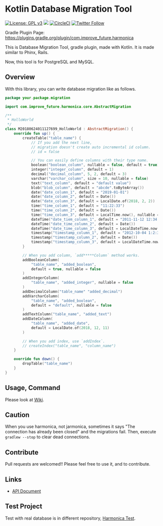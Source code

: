 # Kotlin Database Migration Tool

[![License: GPL v3](https://img.shields.io/badge/License-GPL%20v3-blue.svg)](https://www.gnu.org/licenses/gpl-3.0) [![](https://jitpack.io/v/KenjiOhtsuka/harmonica.svg)](https://jitpack.io/#KenjiOhtsuka/harmonica)
[![CircleCI](https://circleci.com/gh/KenjiOhtsuka/harmonica/tree/master.svg?style=svg)](https://circleci.com/gh/KenjiOhtsuka/harmonica/tree/master)
[![Twitter Follow](https://img.shields.io/twitter/follow/escamilloIII.svg?style=social)](https://twitter.com/escamilloIII)


Gradle Plugin Page: https://plugins.gradle.org/plugin/com.improve_future.harmonica

This is Database Migration Tool, gradle plugin, made with Kotlin.
It is made similar to Phinx, Rails.

Now, this tool is for PostgreSQL and MySQL.

## Overview

With this library, you can write database migration like as follows.

```kotlin
package your.package.migration

import com.improve_future.harmonica.core.AbstractMigration

/**
 * HolloWorld
 */
class M20180624011127699_HolloWorld : AbstractMigration() {
    override fun up() {
        createTable("table_name") {
            // If you add the next line,
            // migration doesn't create auto incremental id column.
            // id = false

            // You can easily define columns with their type name.
            boolean("boolean_column", nullable = false, default = true)
            integer("integer_column", default = 1)
            decimal("decimal_column", 5, 2, default = 3)
            varchar("varchar_column", size = 10, nullable = false)
            text("text_column", default = "default value")
            blob("blob_column", default = "abcde".toByteArray())
            date("date_column_1", default = "2019-01-01")
            date("date_column_2", default = Date())
            date("date_column_3", default = LocalDate.of(2018, 2, 2))
            time("time_column_1", default = "11:22:33")
            time("time_column_2", default = Date())
            time("time_column_3", default = LocalTime.now(), nullable = false)
            dateTime("date_tiem_column_1", default = "2011-11-12 12:34:56")
            dateTime("date_time_column_2", default = Date())
            dateTime("date_time_column_3", default = LocalDateTime.now())
            timestamp("timestamp_column_1", default = "2012-10-04 1:2:3")
            timestamp("timestamp_column_2", default = Date())
            timestamp("timestamp_column_3", default = LocalDateTime.now())
        }

        // When you add column, `add*****Column` method works.
        addBooleanColumn(
            "table_name", "added_boolean",
            default = true, nullable = false
        )
        addIntegerColumn(
            "table_name", "added_integer", nullable = false
        )
        addDecimalColumn("table_name" "added_decimal")
        addVarcharColumn(
            "table_name", "added_boolean",
            default = "default", nullable = false
        )
        addTextColumn("table_name", "added_text")
        addDateColumn(
            "table_name", "added_date",
            default = LocalDate.of(2018, 12, 11)
        )

        // When you add index, use `addIndex`.
        // createIndex("table_name", "column_name")
    }

    override fun down() {
        dropTable("table_name")
    }
}
```

## Usage, Command

Please look at [Wiki](https://github.com/KenjiOhtsuka/harmonica/wiki).

## Caution

When you use harmonica, not jarmonica,
sometimes it says "The connection has already been closed" and the migrations fail.
Then, execute `gradlew --stop` to clear dead connections.

## Contribute

Pull requests are welcomed!! Please feel free to use it, and to contribute.

## Links

* [API Document](https://kenjiohtsuka.github.io/harmonica/api/harmonica/index.html)

## Test Project

Test with real database is in different repository, [Harmonica Test](https://github.com/KenjiOhtsuka/harmonica_test).
